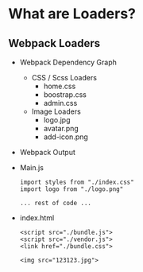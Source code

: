 # What are Loaders?

## Webpack Loaders

-   Webpack Dependency Graph
    -   CSS / Scss Loaders
        -   home.css
        -   boostrap.css
        -   admin.css
    -   Image Loaders
        -   logo.jpg
        -   avatar.png
        -   add-icon.png
-   Webpack Output
-   Main.js

    ```
    import styles from "./index.css"
    import logo from "./logo.png"

    ... rest of code ...
    ```

-   index.html

    ```
    <script src="./bundle.js">
    <script src="./vendor.js">
    <link href="./bundle.css">

    <img src="123123.jpg">
    ```
